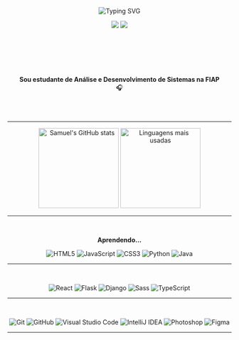 <p align="center">
  <img align="center" src="https://readme-typing-svg.demolab.com?font=Open+Sans&weight=500&size=50&duration=4000&pause=300&color=f1ae2b&center=true&vCenter=true&repeat=false&random=false&width=1200&height=200&lines=Olá!+Eu+sou+o+Samuel!&background=010d23" alt="Typing SVG" />
</p>

<div align="center">
  <a href="mailto:samueldamasceno.vip@gmail.com"><img src="https://img.shields.io/badge/Email-D14836?style=for-the-badge&logo=gmail&logoColor=white&color=bc0b27"/></a>
  <a href="https://www.linkedin.com/in/samuel-damasceno-174a32312/" target="_blank"><img src="https://img.shields.io/badge/LinkedIn-0A66C2?style=for-the-badge&logo=linkedin&logoColor=white&color=bc0b27"/></a>
  <!-- <a href="#" target="_blank"><img src="https://img.shields.io/badge/Instagram-E4405F?style=for-the-badge&logo=instagram&logoColor=white&color=38b000"/></a> -->
</div>
<br>

#

<br>
<br>
<p align="center">
    <strong>Sou estudante de Análise e Desenvolvimento de Sistemas na FIAP</strong>
    <br>
    🎧
    <br>
</p>
<br>
<br>

---

<div align="center">
  <img src="https://github-readme-stats.vercel.app/api?username=samueldamasceno&show_icons=true&theme=radical&title_color=72bca5&text_color=f4ddb4&icon_color=72bca5&bg_color=010d23&hide_border=true" alt="Samuel's GitHub stats" height="180"/>
  <img src="https://github-readme-stats.vercel.app/api/top-langs/?username=samueldamasceno&layout=compact&theme=radical&title_color=72bca5&text_color=f4ddb4&bg_color=010d23&hide_border=true" alt="Linguagens mais usadas" height="180"/>
</div>

---

<br>
<p align="center"><strong>Aprendendo...</strong></p>

<p align="center">
  <img src="https://img.shields.io/badge/HTML5-010d23?style=for-the-badge&logo=html5&logoColor=010d23&color=f1ae2b" alt="HTML5" />
  <img src="https://img.shields.io/badge/JavaScript-f4ddb4?style=for-the-badge&logo=javascript&logoColor=white&color=72bca5" alt="JavaScript" />
  <img src="https://img.shields.io/badge/CSS3-010d23?style=for-the-badge&logo=css3&logoColor=010d23&color=f1ae2b" alt="CSS3" />
  <img src="https://img.shields.io/badge/Python-white?style=for-the-badge&logo=python&logoColor=white&color=72bca5" alt="Python" />
  <img src="https://img.shields.io/badge/Java-010d23?style=for-the-badge&logo=openjdk&logoColor=010d23&color=f1ae2b" alt="Java" />
</p>

---

<br>

<p align="center">
  <img src="https://img.shields.io/badge/React-000000?style=for-the-badge&logo=react&logoColor=white&color=bc0b27" alt="React"/>
  <img src="https://img.shields.io/badge/Flask-f4ddb4?style=for-the-badge&logo=flask&logoColor=white&color=010d23" alt="Flask"/>
  <img src="https://img.shields.io/badge/Django-000000?style=for-the-badge&logo=django&logoColor=white&color=bc0b27" alt="Django"/>
  <img src="https://img.shields.io/badge/Sass-f4ddb4?style=for-the-badge&logo=sass&logoColor=white&color=010d23" alt="Sass"/>
  <img src="https://img.shields.io/badge/TypeScript-000000?style=for-the-badge&logo=typescript&logoColor=white&color=bc0b27" alt="TypeScript"/>
</p>

---

<br>

<p align="center">
  <img src="https://img.shields.io/badge/Git-010d23?style=for-the-badge&logo=git&logoColor=010d23&color=f1ae2b" alt="Git" />
  <img src="https://img.shields.io/badge/GitHub-white?style=for-the-badge&logo=github&logoColor=white&color=72bca5" alt="GitHub" />
  <img src="https://img.shields.io/badge/Visual_Studio_Code-010d23?style=for-the-badge&logo=visual-studio-code&logoColor=010d23&color=f1ae2b" alt="Visual Studio Code" />
  <img src="https://img.shields.io/badge/IntelliJ_IDEA-white?style=for-the-badge&logo=intellij-idea&logoColor=white&color=72bca5" alt="IntelliJ IDEA" />
  <img src="https://img.shields.io/badge/Adobe_Photoshop-010d23?style=for-the-badge&logo=adobe-photoshop&logoColor=010d23&color=f1ae2b" alt="Photoshop" />
  <img src="https://img.shields.io/badge/Figma-white?style=for-the-badge&logo=figma&logoColor=white&color=72bca5" alt="Figma" />
</p>

---

<br>
<br>

